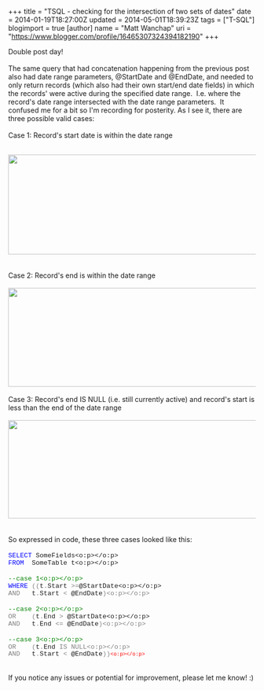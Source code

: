 +++
title = "TSQL - checking for the intersection of two sets of dates"
date = 2014-01-19T18:27:00Z
updated = 2014-05-01T18:39:23Z
tags = ["T-SQL"]
blogimport = true 
[author]
	name = "Matt Wanchap"
	uri = "https://www.blogger.com/profile/16465307324394182190"
+++

Double post day!<br /><br />The same query that had concatenation happening from the previous post also had date range parameters, @StartDate and @EndDate, and needed to only return records (which also had their own start/end date fields) in which the records' were active during the specified date range. &nbsp;I.e. where the record's date range intersected with the date range parameters. &nbsp;It confused me for a bit so I'm recording for posterity. As I see it, there are three possible valid cases:<br /><br />Case 1: Record's start date is within the date range<br /><br /><div class="separator" style="clear: both; text-align: left;"><a href="http://4.bp.blogspot.com/-YytsEs37M9g/UtyGoRoK7mI/AAAAAAAAAGY/W2n5Eyaxq2Y/s1600/case1.JPG" imageanchor="1" style="clear: left; margin-bottom: 1em; margin-right: 1em;"><img border="0" src="http://4.bp.blogspot.com/-YytsEs37M9g/UtyGoRoK7mI/AAAAAAAAAGY/W2n5Eyaxq2Y/s1600/case1.JPG" height="203" width="640" /></a></div><div><br /></div><div><br /></div><div>Case 2: Record's end is within the date range<br /><br /></div><div class="separator" style="clear: both; text-align: left;"><a href="http://1.bp.blogspot.com/-aF_Ny3OuQQ4/UtyGopTqiXI/AAAAAAAAAGc/W57xFR4xSyQ/s1600/case2.JPG" imageanchor="1" style="clear: left; margin-bottom: 1em; margin-right: 1em;"><img border="0" src="http://1.bp.blogspot.com/-aF_Ny3OuQQ4/UtyGopTqiXI/AAAAAAAAAGc/W57xFR4xSyQ/s1600/case2.JPG" height="201" width="640" /></a></div><div><br />Case 3: Record's end IS NULL (i.e. still currently active) and record's start is less than the end of the date range<br /><br /><div class="separator" style="clear: both; text-align: left;"><a href="http://3.bp.blogspot.com/-sbvGHJ6PO3k/UtyGo2GhFSI/AAAAAAAAAGg/3dUncpUY4vs/s1600/case3.JPG" imageanchor="1" style="clear: left; margin-bottom: 1em; margin-right: 1em;"><img border="0" src="http://3.bp.blogspot.com/-sbvGHJ6PO3k/UtyGo2GhFSI/AAAAAAAAAGg/3dUncpUY4vs/s1600/case3.JPG" height="200" width="640" /></a></div><div class="separator" style="clear: both; text-align: left;"><br /></div><div class="separator" style="clear: both; text-align: left;"><br /></div>So expressed in code, these three cases looked like this:<br /><br /><div class="MsoNormal" style="margin-bottom: 0.0001pt;"><span style="color: blue; font-family: &quot;Courier New&quot;; font-size: 10.0pt; mso-no-proof: yes;">SELECT </span><span style="font-family: &quot;Courier New&quot;; font-size: 10.0pt; mso-no-proof: yes;">SomeFields<o:p></o:p></span></div><div class="MsoNormal" style="margin-bottom: 0.0001pt;"><span style="color: blue; font-family: &quot;Courier New&quot;; font-size: 10.0pt; mso-no-proof: yes;">FROM</span><span style="font-family: &quot;Courier New&quot;; font-size: 10.0pt; mso-no-proof: yes;">&nbsp;  SomeTable t<o:p></o:p></span></div><div class="MsoNormal" style="margin-bottom: 0.0001pt;"><br /></div><div class="MsoNormal" style="margin-bottom: 0.0001pt;"><span style="color: green; font-family: &quot;Courier New&quot;; font-size: 10.0pt; mso-no-proof: yes;">--case 1<o:p></o:p></span></div><div class="MsoNormal" style="margin-bottom: 0.0001pt;"><span style="color: blue; font-family: &quot;Courier New&quot;; font-size: 10.0pt; mso-no-proof: yes;">WHERE </span><span style="color: grey; font-family: &quot;Courier New&quot;; font-size: 10.0pt; mso-no-proof: yes;">((</span><span style="font-family: &quot;Courier New&quot;; font-size: 10.0pt; mso-no-proof: yes;">t<span style="color: grey;">.</span>Start <span style="color: grey;">&gt;=</span>@StartDate<o:p></o:p></span></div><div class="MsoNormal" style="margin-bottom: 0.0001pt;"><span style="color: grey; font-family: &quot;Courier New&quot;; font-size: 10.0pt; mso-no-proof: yes;">AND</span><span style="font-family: &quot;Courier New&quot;; font-size: 10.0pt; mso-no-proof: yes;">&nbsp;&nbsp; t<span style="color: grey;">.</span>Start <span style="color: grey;">&lt;</span> @EndDate<span style="color: grey;">)<o:p></o:p></span></span></div><div class="MsoNormal" style="margin-bottom: 0.0001pt;"><br /></div><div class="MsoNormal" style="margin-bottom: 0.0001pt;"><span style="color: green; font-family: &quot;Courier New&quot;; font-size: 10.0pt; mso-no-proof: yes;">--case 2<o:p></o:p></span></div><div class="MsoNormal" style="margin-bottom: 0.0001pt;"><span style="color: grey; font-family: &quot;Courier New&quot;; font-size: 10.0pt; mso-no-proof: yes;">OR</span><span style="color: blue; font-family: &quot;Courier New&quot;; font-size: 10.0pt; mso-no-proof: yes;">&nbsp;&nbsp;&nbsp; </span><span style="color: grey; font-family: &quot;Courier New&quot;; font-size: 10.0pt; mso-no-proof: yes;">(</span><span style="font-family: &quot;Courier New&quot;; font-size: 10.0pt; mso-no-proof: yes;">t<span style="color: grey;">.</span>End <span style="color: grey;">&gt;</span> @StartDate<o:p></o:p></span></div><div class="MsoNormal" style="margin-bottom: 0.0001pt;"><span style="color: grey; font-family: &quot;Courier New&quot;; font-size: 10.0pt; mso-no-proof: yes;">AND</span><span style="font-family: &quot;Courier New&quot;; font-size: 10.0pt; mso-no-proof: yes;">&nbsp;&nbsp; t<span style="color: grey;">.</span>End <span style="color: grey;">&lt;=</span> @EndDate<span style="color: grey;">)<o:p></o:p></span></span></div><div class="MsoNormal" style="margin-bottom: 0.0001pt;"><br /></div><div class="MsoNormal" style="margin-bottom: 0.0001pt;"><span style="color: green; font-family: &quot;Courier New&quot;; font-size: 10.0pt; mso-no-proof: yes;">--case 3<o:p></o:p></span></div><div class="MsoNormal" style="margin-bottom: 0.0001pt;"><span style="color: grey; font-family: &quot;Courier New&quot;; font-size: 10.0pt; mso-no-proof: yes;">OR</span><span style="color: blue; font-family: &quot;Courier New&quot;; font-size: 10.0pt; mso-no-proof: yes;">&nbsp;&nbsp;&nbsp; </span><span style="color: grey; font-family: &quot;Courier New&quot;; font-size: 10.0pt; mso-no-proof: yes;">(</span><span style="font-family: &quot;Courier New&quot;; font-size: 10.0pt; mso-no-proof: yes;">t<span style="color: grey;">.</span>End <span style="color: grey;">IS</span> <span style="color: grey;">NULL<o:p></o:p></span></span></div><div class="MsoNormal" style="margin-bottom: 0.0001pt;"></div><div class="MsoNormal"><span style="color: grey; font-family: &quot;Courier New&quot;; font-size: 10.0pt; line-height: 107%; mso-no-proof: yes;">AND</span><span style="font-family: &quot;Courier New&quot;; font-size: 10.0pt; line-height: 107%; mso-no-proof: yes;">&nbsp;&nbsp; t<span style="color: grey;">.</span>Start <span style="color: grey;">&lt;</span> @EndDate<span style="color: grey;">))</span></span><span style="color: red; font-family: &quot;Courier New&quot;; font-size: 8.0pt; line-height: 107%; mso-no-proof: yes;"><o:p></o:p></span></div><div class="MsoNormal"><span style="font-family: &quot;Courier New&quot;; font-size: 10.0pt; line-height: 107%; mso-no-proof: yes;"><span style="color: grey;"><br /></span></span></div><div><br /></div>If you notice any issues or potential for improvement, please let me know! :)<br /><div class="separator" style="clear: both; text-align: center;"></div></div>
